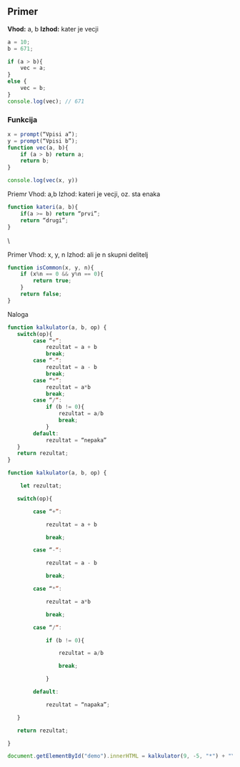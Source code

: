 ## Primer
**Vhod:** a, b
**Izhod:** kater je vecji

```js
a = 10;
b = 671;

if (a > b){
	vec = a;
}
else {
	vec = b;
}
console.log(vec); // 671
```

### Funkcija
```js
x = prompt(“Vpisi a”);
y = prompt(“Vpisi b”);
function vec(a, b){
	if (a > b) return a;
	return b;
}

console.log(vec(x, y))
```



Priemr
Vhod: a,b
Izhod: kateri je vecji, oz. sta enaka

```js
function kateri(a, b){
	if(a >= b) return “prvi”;
	return “drugi”;
}
```

\

Primer
Vhod: x, y, n
Izhod: ali je n skupni delitelj


```js
function isCommon(x, y, n){
	if (x%n == 0 && y%n == 0){
		return true;
	}
	return false;
}
```



Naloga

```js
function kalkulator(a, b, op) {
   switch(op){
		case “+”:
			rezultat = a + b
			break;
		case “-“:
			rezultat = a - b
			break;
		case “*”:
			rezultat = a*b
			break;
		case “/“:
			if (b != 0){
				rezultat = a/b
				break;
			}
		default:
			rezultat = “nepaka”
   }
   return rezultat;
}
```

```js
function kalkulator(a, b, op) {

    let rezultat;

   switch(op){

        case “+”:

            rezultat = a + b

            break;

        case “-“:

            rezultat = a - b

            break;

        case “*”:

            rezultat = a*b

            break;

        case “/“:

            if (b != 0){

                rezultat = a/b

                break;

            }

        default:

            rezultat = “napaka”;

   }

   return rezultat;

}

document.getElementById("demo").innerHTML = kalkulator(9, -5, "*") + "\n" + kalkulator(1, 0, "/") + "\n" + kalkulator(5, 42, "=") + "\n" + kalkulator(72, -3, "/") + "\n" + kalkulator(-2, 6, "+") + "\n" + kalkulator(34, 7, "-")
```






```js

```